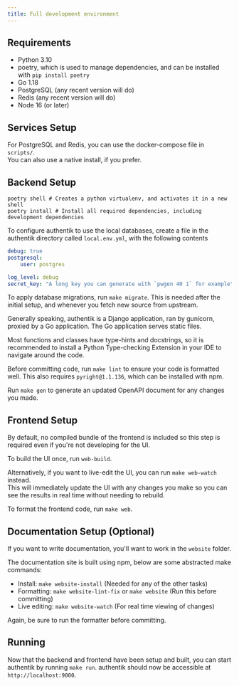 ```yaml
---
title: Full development environment
---
```


## Requirements

-   Python 3.10
-   poetry, which is used to manage dependencies, and can be installed with `pip install poetry`
-   Go 1.18
-   PostgreSQL (any recent version will do)
-   Redis (any recent version will do)
-   Node 16 (or later)

## Services Setup

For PostgreSQL and Redis, you can use the docker-compose file in `scripts/`.  
You can also use a native install, if you prefer.

## Backend Setup

```shell
poetry shell # Creates a python virtualenv, and activates it in a new shell
poetry install # Install all required dependencies, including development dependencies
```

To configure authentik to use the local databases, create a file in the authentik directory called `local.env.yml`, with the following contents

```yaml
debug: true
postgresql:
    user: postgres

log_level: debug
secret_key: "A long key you can generate with `pwgen 40 1` for example"
```

To apply database migrations, run `make migrate`. This is needed after the initial setup, and whenever you fetch new source from upstream.

Generally speaking, authentik is a Django application, ran by gunicorn, proxied by a Go application. The Go application serves static files.

Most functions and classes have type-hints and docstrings, so it is recommended to install a Python Type-checking Extension in your IDE to navigate around the code.

Before committing code, run `make lint` to ensure your code is formatted well. This also requires `pyright@1.1.136`, which can be installed with npm.

Run `make gen` to generate an updated OpenAPI document for any changes you made.

## Frontend Setup

By default, no compiled bundle of the frontend is included so this step is required even if you're not developing for the UI.

To build the UI once, run `web-build`.

Alternatively, if you want to live-edit the UI, you can run `make web-watch` instead.  
This will immediately update the UI with any changes you make so you can see the results in real time without needing to rebuild.

To format the frontend code, run `make web`.

## Documentation Setup (Optional)

If you want to write documentation, you'll want to work in the `website` folder.

The documentation site is built using npm, below are some abstracted make commands:

-   Install: `make website-install` (Needed for any of the other tasks)
-   Formatting: `make website-lint-fix` or `make website` (Run this before committing)
-   Live editing: `make website-watch` (For real time viewing of changes)

Again, be sure to run the formatter before committing.

## Running

Now that the backend and frontend have been setup and built, you can start authentik by running `make run`. authentik should now be accessible at `http://localhost:9000`.
